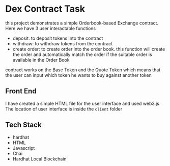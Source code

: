 # Dex Contract Task 

this project demonstrates a simple Orderbook-based Exchange contract. 
Here we have 3 user interactable functions
- deposit: to deposit tokens into the contract
- withdraw: to withdraw tokens from the contract
- create order: to create order into the order book. this function will create the order and automatically match the order if the suitable order is available in the Order Book

contract works on the Base Token and the Quote Token which means that the user can input which token he wants to buy against  another token 

## Front End
I have created a simple HTML file for the user interface and used web3.js
The location of user interface is inside the `client` folder

## Tech Stack
- hardhat
- HTML
- Javascript
- Chai
- Hardhat Local Blockchain
